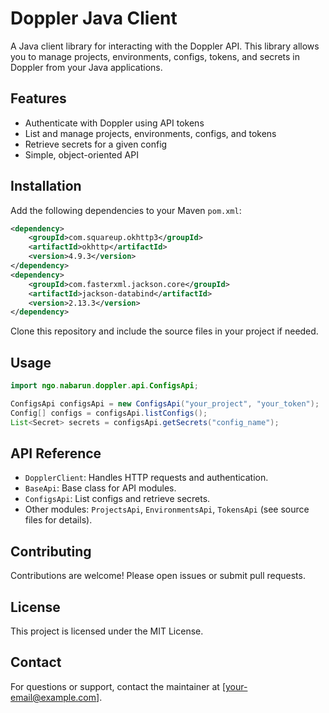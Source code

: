 # Doppler Java Client

A Java client library for interacting with the Doppler API. This library allows you to manage projects, environments, configs, tokens, and secrets in Doppler from your Java applications.

## Features
- Authenticate with Doppler using API tokens
- List and manage projects, environments, configs, and tokens
- Retrieve secrets for a given config
- Simple, object-oriented API

## Installation

Add the following dependencies to your Maven `pom.xml`:

```xml
<dependency>
    <groupId>com.squareup.okhttp3</groupId>
    <artifactId>okhttp</artifactId>
    <version>4.9.3</version>
</dependency>
<dependency>
    <groupId>com.fasterxml.jackson.core</groupId>
    <artifactId>jackson-databind</artifactId>
    <version>2.13.3</version>
</dependency>
```

Clone this repository and include the source files in your project if needed.

## Usage

```java
import ngo.nabarun.doppler.api.ConfigsApi;

ConfigsApi configsApi = new ConfigsApi("your_project", "your_token");
Config[] configs = configsApi.listConfigs();
List<Secret> secrets = configsApi.getSecrets("config_name");
```

## API Reference

- `DopplerClient`: Handles HTTP requests and authentication.
- `BaseApi`: Base class for API modules.
- `ConfigsApi`: List configs and retrieve secrets.
- Other modules: `ProjectsApi`, `EnvironmentsApi`, `TokensApi` (see source files for details).

## Contributing

Contributions are welcome! Please open issues or submit pull requests.

## License

This project is licensed under the MIT License.

## Contact

For questions or support, contact the maintainer at [your-email@example.com].

